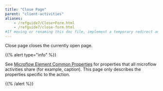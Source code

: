 ```yaml
---
title: "Close Page"
parent: "client-activities"
aliases:
    - /refguide7/Close+Form.html
    - /refguide7/close-form.html
#If moving or renaming this doc file, implement a temporary redirect and let the respective team know they should update the URL in the product. See Mapping to Products for more details.
---
```


Close page closes the currently open page.

{{% alert type="info" %}}

See [Microflow Element Common Properties](microflow-element-common-properties) for properties that all microflow activities share (for example, caption). This page only describes the properties specific to the action.

{{% /alert %}}

